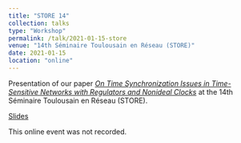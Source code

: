 ```yaml
---
title: "STORE 14"
collection: talks
type: "Workshop"
permalink: /talk/2021-01-15-store
venue: "14th Séminaire Toulousain en Réseau (STORE)"
date: 2021-01-15
location: "online"
---
```


Presentation of our paper [*On Time Synchronization Issues in Time-Sensitive Networks with Regulators and Nonideal Clocks*](/publication/2020-04-02-on-cyclic-dependencies) at the 14th Séminaire Toulousain en Réseau (STORE).

[Slides](/files/2021-01-15-store-slides.pdf)

This online event was not recorded.
